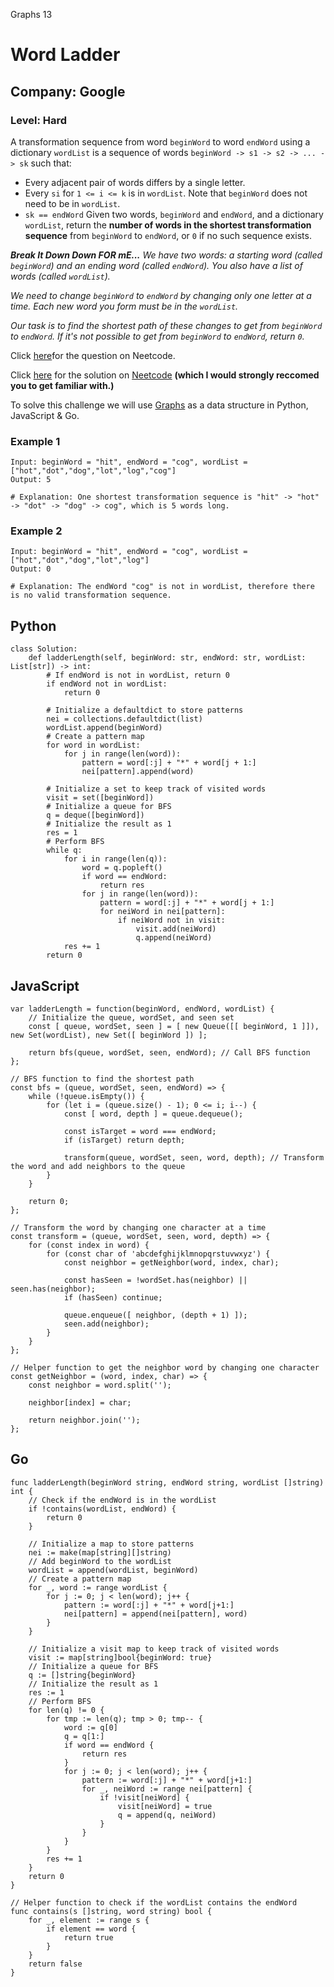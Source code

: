 Graphs 13
# Word Ladder
## Company: Google
### Level: Hard

 A transformation sequence from word `beginWord` to word `endWord` using a dictionary ``wordList`` is a sequence of words `beginWord -> s1 -> s2 -> ... -> sk` such that:

- Every adjacent pair of words differs by a single letter.
- Every `si` for `1 <= i <= k` is in `wordList`. Note that `beginWord` does not need to be in `wordList`.
- `sk == endWord`
Given two words, `beginWord` and `endWord`, and a dictionary `wordList`, return the **number of words in the shortest transformation sequence** from `beginWord` to `endWord`, or `0` if no such sequence exists.

***Break It Down Down FOR mE...***
*We have two words: a starting word (called `beginWord`) and an ending word (called `endWord`). You also have a list of words (called `wordList`).*

*We need to change `beginWord` to `endWord` by changing only one letter at a time. Each new word you form must be in the `wordList`.*

*Our task is to find the shortest path of these changes to get from `beginWord` to `endWord`. If it's not possible to get from `beginWord` to `endWord`, return `0`.*

Click [here](https://leetcode.com/problems/word-ladder/description/)for the question on Neetcode.

Click [here](https://www.youtube.com/watch?v=h9iTnkgv05E) for the solution on [Neetcode](https://neetcode.io/) **(which I would strongly reccomed you to get familiar with.)**

To solve this challenge we will use [Graphs](https://www.simplilearn.com/tutorials/data-structure-tutorial/graphs-in-data-structure#:~:text=Graphs%20in%20data%20structures%20are,circuit%20networks%2C%20and%20social%20networks.) as a data structure in Python, JavaScript & Go.

### Example 1
```
Input: beginWord = "hit", endWord = "cog", wordList = ["hot","dot","dog","lot","log","cog"]
Output: 5

# Explanation: One shortest transformation sequence is "hit" -> "hot" -> "dot" -> "dog" -> cog", which is 5 words long.
```

### Example 2
```
Input: beginWord = "hit", endWord = "cog", wordList = ["hot","dot","dog","lot","log"]
Output: 0

# Explanation: The endWord "cog" is not in wordList, therefore there is no valid transformation sequence.
```

## Python
```
class Solution:
    def ladderLength(self, beginWord: str, endWord: str, wordList: List[str]) -> int:
        # If endWord is not in wordList, return 0
        if endWord not in wordList:
            return 0

        # Initialize a defaultdict to store patterns
        nei = collections.defaultdict(list)
        wordList.append(beginWord)
        # Create a pattern map
        for word in wordList:
            for j in range(len(word)):
                pattern = word[:j] + "*" + word[j + 1:]
                nei[pattern].append(word)

        # Initialize a set to keep track of visited words
        visit = set([beginWord])
        # Initialize a queue for BFS
        q = deque([beginWord])
        # Initialize the result as 1
        res = 1
        # Perform BFS
        while q:
            for i in range(len(q)):
                word = q.popleft()
                if word == endWord:
                    return res
                for j in range(len(word)):
                    pattern = word[:j] + "*" + word[j + 1:]
                    for neiWord in nei[pattern]:
                        if neiWord not in visit:
                            visit.add(neiWord)
                            q.append(neiWord)
            res += 1
        return 0
```

## JavaScript
```
var ladderLength = function(beginWord, endWord, wordList) {
    // Initialize the queue, wordSet, and seen set
    const [ queue, wordSet, seen ] = [ new Queue([[ beginWord, 1 ]]), new Set(wordList), new Set([ beginWord ]) ];

    return bfs(queue, wordSet, seen, endWord); // Call BFS function
};

// BFS function to find the shortest path
const bfs = (queue, wordSet, seen, endWord) => {
    while (!queue.isEmpty()) {
        for (let i = (queue.size() - 1); 0 <= i; i--) {
            const [ word, depth ] = queue.dequeue();

            const isTarget = word === endWord;
            if (isTarget) return depth;

            transform(queue, wordSet, seen, word, depth); // Transform the word and add neighbors to the queue
        }
    }

    return 0;
};

// Transform the word by changing one character at a time
const transform = (queue, wordSet, seen, word, depth) => {
    for (const index in word) {
        for (const char of 'abcdefghijklmnopqrstuvwxyz') {
            const neighbor = getNeighbor(word, index, char);

            const hasSeen = !wordSet.has(neighbor) || seen.has(neighbor);
            if (hasSeen) continue;

            queue.enqueue([ neighbor, (depth + 1) ]);
            seen.add(neighbor);
        }
    }
};

// Helper function to get the neighbor word by changing one character
const getNeighbor = (word, index, char) => {
    const neighbor = word.split('');

    neighbor[index] = char;

    return neighbor.join('');
};
```

## Go
```
func ladderLength(beginWord string, endWord string, wordList []string) int {
    // Check if the endWord is in the wordList
    if !contains(wordList, endWord) {
        return 0
    }

    // Initialize a map to store patterns
    nei := make(map[string][]string)
    // Add beginWord to the wordList
    wordList = append(wordList, beginWord)
    // Create a pattern map
    for _, word := range wordList {
        for j := 0; j < len(word); j++ {
            pattern := word[:j] + "*" + word[j+1:]
            nei[pattern] = append(nei[pattern], word)
        }
    }

    // Initialize a visit map to keep track of visited words
    visit := map[string]bool{beginWord: true}
    // Initialize a queue for BFS
    q := []string{beginWord}
    // Initialize the result as 1
    res := 1
    // Perform BFS
    for len(q) != 0 {
        for tmp := len(q); tmp > 0; tmp-- {
            word := q[0]
            q = q[1:]
            if word == endWord {
                return res
            }
            for j := 0; j < len(word); j++ {
                pattern := word[:j] + "*" + word[j+1:]
                for _, neiWord := range nei[pattern] {
                    if !visit[neiWord] {
                        visit[neiWord] = true
                        q = append(q, neiWord)
                    }
                }
            }
        }
        res += 1
    }
    return 0
}

// Helper function to check if the wordList contains the endWord
func contains(s []string, word string) bool {
    for _, element := range s {
        if element == word {
            return true
        }
    }
    return false
}
```